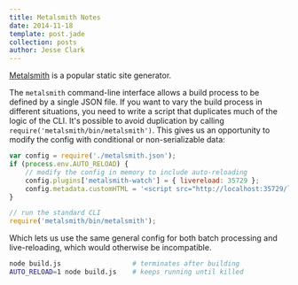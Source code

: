```yaml
---
title: Metalsmith Notes
date: 2014-11-18
template: post.jade
collection: posts
author: Jesse Clark
---
```


[Metalsmith](http://www.metalsmith.io/) is a popular static site generator.

The `metalsmith` command-line interface allows a build process to be defined by a single JSON file. If you want to vary the build process in different situations, you need to write a script that duplicates much of the logic of the CLI. It's possible to avoid duplication by calling `require('metalsmith/bin/metalsmith')`. This gives us an opportunity to modify the config with conditional or non-serializable data:

```JavaScript
var config = require('./metalsmith.json');
if (process.env.AUTO_RELOAD) {
    // modify the config in memory to include auto-reloading
    config.plugins['metalsmith-watch'] = { livereload: 35729 };
    config.metadata.customHTML = '<script src="http://localhost:35729/livereload.js?snipver=1"></script>');
}

// run the standard CLI
require('metalsmith/bin/metalsmith');
```

Which lets us use the same general config for both batch processing and live-reloading, which would otherwise be incompatible.

```Bash
node build.js                  # terminates after building
AUTO_RELOAD=1 node build.js    # keeps running until killed
```
